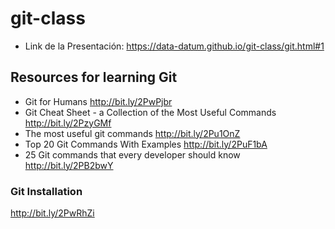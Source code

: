 # git-class

* Link de la Presentación: https://data-datum.github.io/git-class/git.html#1

## Resources for learning Git

* Git for Humans http://bit.ly/2PwPjbr
* Git Cheat Sheet - a Collection of the Most Useful Commands http://bit.ly/2PzyGMf
* The most useful git commands http://bit.ly/2Pu1OnZ
* Top 20 Git Commands With Examples http://bit.ly/2PuF1bA
* 25 Git commands that every developer should know http://bit.ly/2PB2bwY


### Git Installation
http://bit.ly/2PwRhZi

